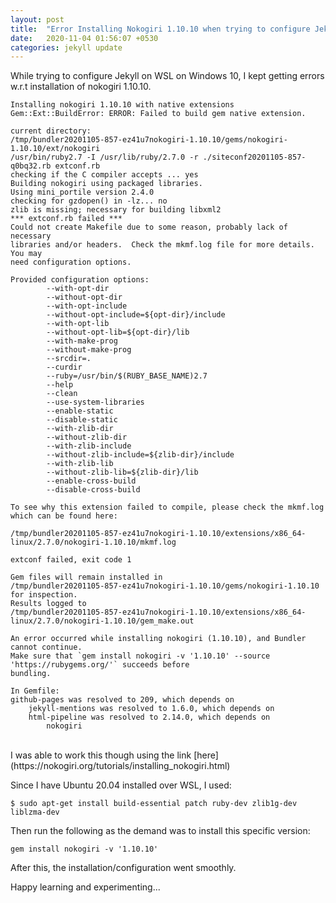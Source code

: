 ```yaml
---
layout: post
title:  "Error Installing Nokogiri 1.10.10 when trying to configure Jekyll for GitHub pages"
date:   2020-11-04 01:56:07 +0530
categories: jekyll update
---
```


While trying to configure Jekyll on WSL on Windows 10, I kept getting errors w.r.t installation of nokogiri 1.10.10. 

    Installing nokogiri 1.10.10 with native extensions
    Gem::Ext::BuildError: ERROR: Failed to build gem native extension.

    current directory:
    /tmp/bundler20201105-857-ez41u7nokogiri-1.10.10/gems/nokogiri-1.10.10/ext/nokogiri
    /usr/bin/ruby2.7 -I /usr/lib/ruby/2.7.0 -r ./siteconf20201105-857-q0bq32.rb extconf.rb
    checking if the C compiler accepts ... yes
    Building nokogiri using packaged libraries.
    Using mini_portile version 2.4.0
    checking for gzdopen() in -lz... no
    zlib is missing; necessary for building libxml2
    *** extconf.rb failed ***
    Could not create Makefile due to some reason, probably lack of necessary
    libraries and/or headers.  Check the mkmf.log file for more details.  You may
    need configuration options.

    Provided configuration options:
            --with-opt-dir
            --without-opt-dir
            --with-opt-include
            --without-opt-include=${opt-dir}/include
            --with-opt-lib
            --without-opt-lib=${opt-dir}/lib
            --with-make-prog
            --without-make-prog
            --srcdir=.
            --curdir
            --ruby=/usr/bin/$(RUBY_BASE_NAME)2.7
            --help
            --clean
            --use-system-libraries
            --enable-static
            --disable-static
            --with-zlib-dir
            --without-zlib-dir
            --with-zlib-include
            --without-zlib-include=${zlib-dir}/include
            --with-zlib-lib
            --without-zlib-lib=${zlib-dir}/lib
            --enable-cross-build
            --disable-cross-build

    To see why this extension failed to compile, please check the mkmf.log which can be found here:

    /tmp/bundler20201105-857-ez41u7nokogiri-1.10.10/extensions/x86_64-linux/2.7.0/nokogiri-1.10.10/mkmf.log

    extconf failed, exit code 1

    Gem files will remain installed in
    /tmp/bundler20201105-857-ez41u7nokogiri-1.10.10/gems/nokogiri-1.10.10 for inspection.
    Results logged to
    /tmp/bundler20201105-857-ez41u7nokogiri-1.10.10/extensions/x86_64-linux/2.7.0/nokogiri-1.10.10/gem_make.out

    An error occurred while installing nokogiri (1.10.10), and Bundler cannot continue.
    Make sure that `gem install nokogiri -v '1.10.10' --source 'https://rubygems.org/'` succeeds before
    bundling.

    In Gemfile:
    github-pages was resolved to 209, which depends on
        jekyll-mentions was resolved to 1.6.0, which depends on
        html-pipeline was resolved to 2.14.0, which depends on
            nokogiri


<br>
I was able to work this though using the link [here](https://nokogiri.org/tutorials/installing_nokogiri.html)

Since I have Ubuntu 20.04 installed over WSL, I used:  

    $ sudo apt-get install build-essential patch ruby-dev zlib1g-dev liblzma-dev


Then run the following as the demand was to install this specific version:

    gem install nokogiri -v '1.10.10'

After this, the installation/configuration went smoothly.

Happy learning and experimenting...